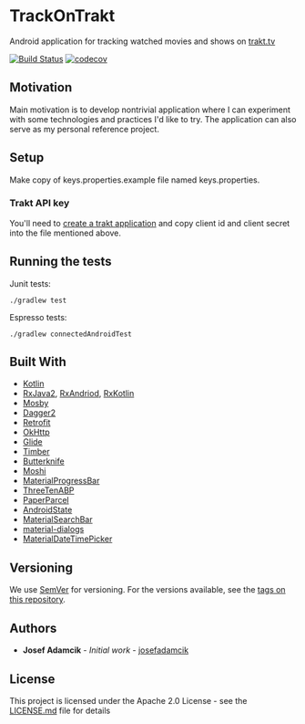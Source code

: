 # TrackOnTrakt

Android application for tracking watched movies and shows on [trakt.tv](https://trakt.tv)
 
[![Build Status](https://travis-ci.org/josefadamcik/TrackOnTrakt.svg?branch=master)](https://travis-ci.org/josefadamcik/TrackOnTrakt)
[![codecov](https://codecov.io/gh/josefadamcik/TrackOnTrakt/branch/master/graph/badge.svg)](https://codecov.io/gh/josefadamcik/TrackOnTrakt)

## Motivation

Main motivation is to develop nontrivial application where I can experiment with some technologies 
and practices I'd like to try. The application can also serve as my personal reference project. 


## Setup

Make copy of keys.properties.example file named keys.properties.
 
### Trakt API key

You'll need to [create a trakt application](https://trakt.tv/oauth/applications/new) and copy 
client id and client secret into the file mentioned above.


## Running the tests

Junit tests:

    ./gradlew test

Espresso tests:

    ./gradlew connectedAndroidTest

## Built With

* [Kotlin](https://kotlinlang.org/)
* [RxJava2](https://github.com/ReactiveX/RxJava), [RxAndriod](https://github.com/ReactiveX/RxAndroid), 
[RxKotlin](https://github.com/ReactiveX/RxKotlin)
* [Mosby](http://hannesdorfmann.com/mosby/)
* [Dagger2](https://google.github.io/dagger/)
* [Retrofit](https://square.github.io/retrofit/)
* [OkHttp](https://github.com/square/okhttp)
* [Glide](https://github.com/bumptech/glide)
* [Timber](https://github.com/JakeWharton/timber)
* [Butterknife](https://jakewharton.github.io/butterknife/)
* [Moshi](https://www.moshi.com/)
* [MaterialProgressBar](https://github.com/DreaminginCodeZH/MaterialProgressBar)
* [ThreeTenABP](https://github.com/JakeWharton/ThreeTenABP)
* [PaperParcel](https://grandstaish.github.io/paperparcel/)
* [AndroidState](https://github.com/evernote/android-state)
* [MaterialSearchBar](https://github.com/mancj/MaterialSearchBar)
* [material-dialogs](https://github.com/afollestad/material-dialogs)
* [MaterialDateTimePicker](https://github.com/wdullaer/MaterialDateTimePicker)


<!--
## Contributing

Please read [CONTRIBUTING.md](https://gist.github.com/PurpleBooth/b24679402957c63ec426) for details on our code of conduct, and the process for submitting pull requests to us.
-->

## Versioning

We use [SemVer](http://semver.org/) for versioning. For the versions available, see the 
[tags on this repository](https://github.com/josefadamcik/TrackOnTrakt/tags). 

## Authors

* **Josef Adamcik** - *Initial work* - [josefadamcik](https://josef-adamcik.cz/)

<!--
See also the list of [contributors](https://github.com/josefadamcik/TrackOnTrakt/contributors) who participated in this project.
-->

## License

This project is licensed under the Apache 2.0 License - see the [LICENSE.md](LICENSE.md) file for details


